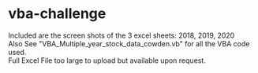 # vba-challenge
Included are the screen shots of the 3 excel sheets: 2018, 2019, 2020   
Also See "VBA_Multiple_year_stock_data_cowden.vb" for all the VBA code used.  
Full Excel File too large to upload but available upon request. 
